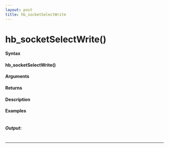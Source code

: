 ```yaml
---
layout: post
title: hb_socketSelectWrite
---
```


# hb_socketSelectWrite()


#### Syntax

#### hb_socketSelectWrite()

#### Arguments

#### Returns

#### Description

#### Examples

```

```

##### Output:

```

```

---